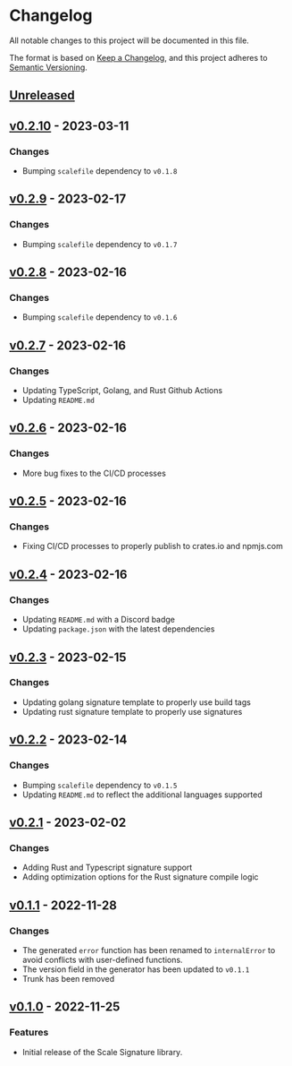 # Changelog

All notable changes to this project will be documented in this file.

The format is based on [Keep a Changelog](https://keepachangelog.com/en/1.0.0/), and this project adheres
to [Semantic Versioning](https://semver.org/spec/v2.0.0.html).

## [Unreleased]

## [v0.2.10] - 2023-03-11

### Changes

- Bumping `scalefile` dependency to `v0.1.8`

## [v0.2.9] - 2023-02-17

### Changes

- Bumping `scalefile` dependency to `v0.1.7`

## [v0.2.8] - 2023-02-16

### Changes

- Bumping `scalefile` dependency to `v0.1.6`

## [v0.2.7] - 2023-02-16

### Changes

- Updating TypeScript, Golang, and Rust Github Actions
- Updating `README.md`

## [v0.2.6] - 2023-02-16

### Changes

- More bug fixes to the CI/CD processes

## [v0.2.5] - 2023-02-16

### Changes

- Fixing CI/CD processes to properly publish to crates.io and npmjs.com

## [v0.2.4] - 2023-02-16

### Changes

- Updating `README.md` with a Discord badge
- Updating `package.json` with the latest dependencies

## [v0.2.3] - 2023-02-15

### Changes

- Updating golang signature template to properly use build tags
- Updating rust signature template to properly use signatures

## [v0.2.2] - 2023-02-14

### Changes

- Bumping `scalefile` dependency to `v0.1.5`
- Updating `README.md` to reflect the additional languages supported

## [v0.2.1] - 2023-02-02

### Changes

- Adding Rust and Typescript signature support
- Adding optimization options for the Rust signature compile logic 

## [v0.1.1] - 2022-11-28

### Changes

- The generated `error` function has been renamed to `internalError` to avoid
  conflicts with user-defined functions.
- The version field in the generator has been updated to `v0.1.1`
- Trunk has been removed

## [v0.1.0] - 2022-11-25

### Features

- Initial release of the Scale Signature library.

[unreleased]: https://github.com/loopholelabs/scale-signature/compare/v0.2.10...HEAD
[v0.2.10]: https://github.com/loopholelabs/scale-signature/compare/v0.2.10
[v0.2.9]: https://github.com/loopholelabs/scale-signature/compare/v0.2.9
[v0.2.8]: https://github.com/loopholelabs/scale-signature/compare/v0.2.8
[v0.2.7]: https://github.com/loopholelabs/scale-signature/compare/v0.2.7
[v0.2.6]: https://github.com/loopholelabs/scale-signature/compare/v0.2.6
[v0.2.5]: https://github.com/loopholelabs/scale-signature/compare/v0.2.5
[v0.2.4]: https://github.com/loopholelabs/scale-signature/compare/v0.2.4
[v0.2.3]: https://github.com/loopholelabs/scale-signature/compare/v0.2.3
[v0.2.2]: https://github.com/loopholelabs/scale-signature/compare/v0.2.2
[v0.2.1]: https://github.com/loopholelabs/scale-signature/compare/v0.2.1
[v0.1.1]: https://github.com/loopholelabs/scale-signature/compare/v0.1.1
[v0.1.0]: https://github.com/loopholelabs/scale-signature/compare/v0.1.0
